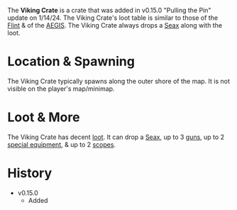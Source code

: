 The **Viking Crate** is a crate that was added in v0.15.0 "Pulling the Pin" update on 1/14/24. The Viking Crate's loot table is similar to those of the [Flint](/obstacles/crate) & of the [AEGIS](/obstacles/crate). The Viking Crate always drops a [Seax](/weapons/melee/seax) along with the loot.

# Location & Spawning

The Viking Crate typically spawns along the outer shore of the map. It is not visible on the player's map/minimap.

# Loot & More

The Viking Crate has decent [loot](/loot#viking_crate). It can drop a [Seax](/weapons/melee/seax), up to 3 [guns](/loot#viking_chest_guns), up to 2 [special equipment](/loot#special_equipment), & up to 2 [scopes](/loot#special_scopes).

# History

 - v0.15.0
   - Added
